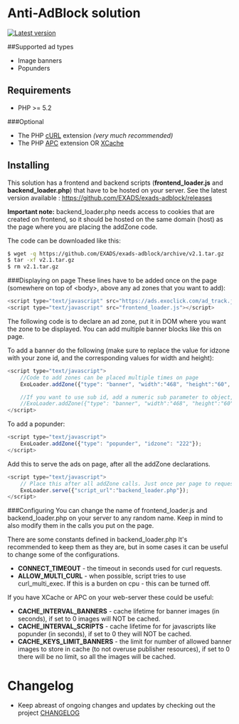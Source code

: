 # Anti-AdBlock solution
[![Latest version](https://img.shields.io/badge/Latest%20version-v2.1-blue.svg)](https://github.com/EXADS/exads-adblock/archive/v2.1.tar.gz)

##Supported ad types
* Image banners
* Popunders

## Requirements
* PHP >= 5.2

###Optional
* The PHP [cURL](http://php.net/manual/en/book.curl.php) extension _(very much recommended)_
* The PHP [APC](http://php.net/manual/en/book.apc.php) extension
  OR [XCache](https://xcache.lighttpd.net/)

## Installing
This solution has a frontend and backend scripts (**frontend_loader.js** and **backend_loader.php**) that have to be hosted on your server. See the latest version available : https://github.com/EXADS/exads-adblock/releases

**Important note:** backend_loader.php needs access to cookies that are created on frontend, so it should be hosted on the same domain (host) as the page where you are placing the addZone code.


The code can be downloaded like this:
```bash
$ wget -q https://github.com/EXADS/exads-adblock/archive/v2.1.tar.gz
$ tar -xf v2.1.tar.gz
$ rm v2.1.tar.gz
```
###Displaying on page
These lines have to be added once on the page (somewhere on top of \<body\>, above any ad zones that you want to add):
```javascript
<script type="text/javascript" src="https://ads.exoclick.com/ad_track.js"></script>
<script type="text/javascript" src="frontend_loader.js"></script>
```

The following code is to declare an ad zone, put it in DOM where you want the zone to be displayed.
You can add multiple banner blocks like this on page.

To add a banner do the following (make sure to replace the value for idzone with your zone id, and the corresponding values for width and height):
```javascript
<script type="text/javascript">
    //Code to add zones can be placed multiple times on page
    ExoLoader.addZone({"type": "banner", "width":"468", "height":"60", "idzone":"111"});

    //If you want to use sub id, add a numeric sub parameter to object, passed to addZone
    //ExoLoader.addZone({"type": "banner", "width":"468", "height":"60", "idzone":"111", "sub": "1"});
</script>
```
To add a popunder:
```javascript
<script type="text/javascript">
    ExoLoader.addZone({"type": "popunder", "idzone": "222"});
</script>
```
Add this to serve the ads on page, after all the addZone declarations.
```javascript
<script type="text/javascript">
    // Place this after all addZone calls. Just once per page to request ad info for all added zones
    ExoLoader.serve({"script_url":"backend_loader.php"});
</script>
```

###Configuring
You can change the name of frontend_loader.js and backend_loader.php on your server to any random name. 
Keep in mind to also modify them in the calls you put on the page.

There are some constants defined in backend_loader.php
It's recommended to keep them as they are, but in some cases it can be useful to change some of the configurations.

* __CONNECT_TIMEOUT__ - the timeout in seconds used for curl requests.
* __ALLOW_MULTI_CURL__ - when possible, script tries to use curl_multi_exec. If this is a burden on cpu - this can be turned off.

If you have XCache or APC on your web-server these could be useful:
* __CACHE_INTERVAL_BANNERS__ - cache lifetime for banner images (in seconds), if set to 0 images will NOT be cached.
* __CACHE_INTERVAL_SCRIPTS__ - cache lifetime for for javascripts like popunder (in seconds), if set to 0 they will NOT be cached.
* __CACHE_KEYS_LIMIT_BANNERS__ - the limit for number of allowed banner images to store in cache (to not overuse publisher resources), if set to 0 there will be no limit, so all the images will be cached.

# Changelog
* Keep abreast of ongoing changes and updates by checking out the project [CHANGELOG](https://github.com/EXADS/exads-adblock/blob/master/CHANGELOG.md)
